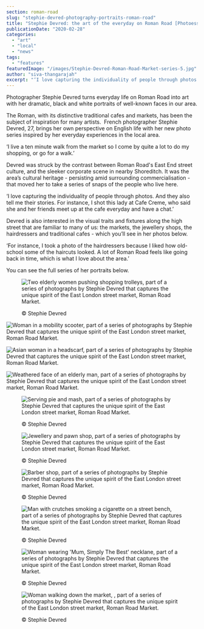 ```yaml
---
section: roman-road
slug: "stephie-devred-photography-portraits-roman-road"
title: "Stephie Devred: the art of the everyday on Roman Road [Photoessay]"
publicationDate: "2020-02-28"
categories: 
  - "art"
  - "local"
  - "news"
tags: 
  - "features"
featuredImage: "/images/Stephie-Devred-Roman-Road-Market-series-5.jpg"
author: "siva-thangarajah"
excerpt: "‘I love capturing the individuality of people through photos. And they also tell me their stories. For instance, I shot this lady at Cafe Creme, who said she and her friends meet up at the cafe everyday and have a chat.’"
---
```


Photographer Stephie Devred turns everyday life on Roman Road into art with her dramatic, black and white portraits of well-known faces in our area.

The Roman, with its distinctive traditional cafes and markets, has been the subject of inspiration for many artists.  French photographer Stephie Devred, 27, brings her own perspective on English life with her new photo series inspired by her everyday experiences in the local area. 

‘I live a ten minute walk from the market so I come by quite a lot to do my shopping, or go for a walk.’

Devred was struck by the contrast between Roman Road's East End street culture, and the sleeker corporate scene in nearby Shoreditch. It was the area’s cultural heritage - persisting amid surrounding commercialisation - that moved her to take a series of snaps of the people who live here. 

‘I love capturing the individuality of people through photos. And they also tell me their stories. For instance, I shot this lady at Cafe Creme, who said she and her friends meet up at the cafe everyday and have a chat.’

Devred is also interested in the visual traits and fixtures along the high street that are familiar to many of us: the markets, the jewellery shops, the hairdressers and traditional cafes - which you’ll see in her photos below. 

‘For instance, I took a photo of the hairdressers because I liked how old-school some of the haircuts looked. A lot of Roman Road feels like going back in time, which is what I love about the area.’

You can see the full series of her portraits below. 

<figure>

![Two elderly women pushing shopping trolleys, part of a series of photographs by Stephie Devred that captures the unique spirit of the East London street market, Roman Road Market.](/images/Stephie-Devred-Roman-Road-Market-series-4.jpg)

<figcaption>

© Stephie Devred

</figcaption>

</figure>

![Woman in a mobility scooter, part of a series of photographs by Stephie Devred that captures the unique spirit of the East London street market, Roman Road Market.](/images/Stephie-Devred-Roman-Road-Market-series-11.jpg)

![Asian woman in a headscarf, part of a series of photographs by Stephie Devred that captures the unique spirit of the East London street market, Roman Road Market.](/images/Stephie-Devred-Roman-Road-Market-series-10.jpg)

![Weathered face of an elderly man, part of a series of photographs by Stephie Devred that captures the unique spirit of the East London street market, Roman Road Market.](/images/Stephie-Devred-Roman-Road-Market-series-9.jpg)

<figure>

![Serving pie and mash, part of a series of photographs by Stephie Devred that captures the unique spirit of the East London street market, Roman Road Market.](/images/Stephie-Devred-Roman-Road-Market-series-8.jpg)

<figcaption>

© Stephie Devred

</figcaption>

</figure>

<figure>

![Jewellery and pawn shop, part of a series of photographs by Stephie Devred that captures the unique spirit of the East London street market, Roman Road Market.](/images/Stephie-Devred-Roman-Road-Market-series-7.jpg)

<figcaption>

© Stephie Devred

</figcaption>

</figure>

<figure>

![Barber shop, part of a series of photographs by Stephie Devred that captures the unique spirit of the East London street market, Roman Road Market.](/images/Stephie-Devred-Roman-Road-Market-series-6.jpg)

<figcaption>

© Stephie Devred

</figcaption>

</figure>

<figure>

![Man with crutches smoking a cigarette on a street bench, part of a series of photographs by Stephie Devred that captures the unique spirit of the East London street market, Roman Road Market.](/images/Stephie-Devred-Roman-Road-Market-series-3.jpg)

<figcaption>

© Stephie Devred

</figcaption>

</figure>

<figure>

![Woman wearing 'Mum, Simply The Best' necklane, part of a series of photographs by Stephie Devred that captures the unique spirit of the East London street market, Roman Road Market.](/images/Stephie-Devred-Roman-Road-Market-series-2.jpg)

<figcaption>

© Stephie Devred

</figcaption>

</figure>

<figure>

![Woman walking down the market, , part of a series of photographs by Stephie Devred that captures the unique spirit of the East London street market, Roman Road Market.](/images/Stephie-Devred-Roman-Road-Market-series-1.jpg)

<figcaption>

© Stephie Devred

</figcaption>

</figure>
